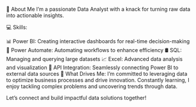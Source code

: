 🚀 About Me
I’m a passionate Data Analyst with a knack for turning raw data into actionable insights.

💻 Skills:

📊 Power BI: Creating interactive dashboards for real-time decision-making
🤖 Power Automate: Automating workflows to enhance efficiency
🛢 SQL: Managing and querying large datasets
📈 Excel: Advanced data analysis and visualization
🔗 API Integration: Seamlessly connecting Power BI to external data sources
🎯 What Drives Me:
I’m committed to leveraging data to optimize business processes and drive innovation. Constantly learning, I enjoy tackling complex problems and uncovering trends through data.

Let’s connect and build impactful data solutions together!
